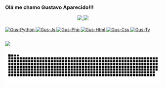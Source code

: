 ### Olá me chamo Gustavo Aparecido!!!

<div align="center">
  <a href="https://github.com/oGustavo01">
  <img height="180em" src="https://github-readme-stats.vercel.app/api?username=oGustavo01&show_icons=true&theme=dark&include_all_commits=true&count_private=true"/>
  <img height="180em" src="https://github-readme-stats.vercel.app/api/top-langs/?username=oGustavo01&layout=compact&langs_count=7&theme=dark"/>
</div>
  
  
<div style="display: inline_block"><br>
  <img align="center" alt="Gus-Python" height="30" width="60" src="https://img.shields.io/badge/Python-14354C?style=for-the-badge&logo=python&logoColor=white">
  <img align="center" alt="Gus-Js" height="30" width="60" src="https://img.shields.io/badge/JavaScript-323330?style=for-the-badge&logo=javascript&logoColor=F7DF1E">
  <img align="center" alt="Gus-Php" height="30" width="60" src="https://img.shields.io/badge/PHP-777BB4?style=for-the-badge&logo=php&logoColor=white">
  <img align="center" alt="Gus-Html" height="30" width="60" src="https://img.shields.io/badge/HTML5-E34F26?style=for-the-badge&logo=html5&logoColor=white">
  <img align="center" alt="Gus-Css" height="30" width="60" src="https://img.shields.io/badge/CSS3-1572B6?style=for-the-badge&logo=css3&logoColor=white">
  <img align="center" alt="Gus-Ty" height="30" width="60" src="https://img.shields.io/badge/TypeScript-007ACC?style=for-the-badge&logo=typescript&logoColor=white">
 
</div>
  
   ##
  
   <a href="https://www.linkedin.com/in/gustavo-a-238940159/" target="__blank"><img src="https://img.shields.io/badge/-LinkedIn-%230077B5?style=for-the-badge&logo=linkedin&logoColor=white" target="__blank"></a> 
   
 ![Snake animation](https://github.com/oGustavo01/oGustavo01/blob/output/github-contribution-grid-snake.svg) 
</div>
